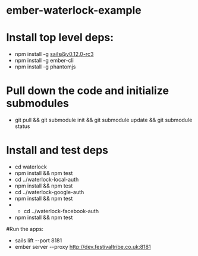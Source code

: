 # ember-waterlock-example


# Install top level deps:

- npm install -g sails@v0.12.0-rc3
- npm install -g ember-cli
- npm install -g phantomjs

# Pull down the code and initialize submodules
- git pull && git submodule init && git submodule update && git submodule status

# Install and test deps
- cd waterlock
- npm install && npm test
- cd ../waterlock-local-auth
- npm install && npm test
- cd ../waterlock-google-auth
- npm install && npm test
- - cd ../waterlock-facebook-auth
- npm install && npm test

#Run the apps:
- sails lift --port 8181
- ember server --proxy http://dev.festivaltribe.co.uk:8181
